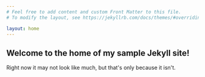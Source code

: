 ```yaml
---
# Feel free to add content and custom Front Matter to this file.
# To modify the layout, see https://jekyllrb.com/docs/themes/#overriding-theme-defaults

layout: home
---
```


## Welcome to the home of my sample Jekyll site!

Right now it may not look like much, but that's only because it isn't.
